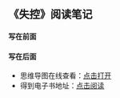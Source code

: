## 《失控》阅读笔记

#### 写在前面


#### 写在后面
- 思维导图在线查看：[点击打开](/softskill_notes/attachment/54.《失控》.svg)
- 得到电子书地址：[点击阅读]()